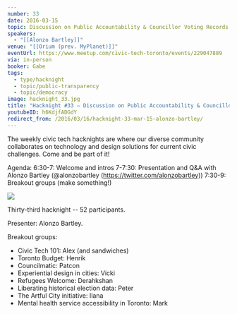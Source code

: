 ```yaml
---
number: 33
date: 2016-03-15
topic: Discussion on Public Accountability & Councillor Voting Records
speakers:
  - "[[Alonzo Bartley]]"
venue: "[[Orium (prev. MyPlanet)]]"
eventUrl: https://www.meetup.com/civic-tech-toronto/events/229047889
via: in-person
booker: Gabe
tags:
  - type/hacknight
  - topic/public-transparency
  - topic/democracy
image: hacknight_33.jpg
title: "Hacknight #33 – Discussion on Public Accountability & Councillor Voting Records"
youtubeID: h6KdjfADGdY
redirect_from: /2016/03/16/hacknight-33-mar-15-alonzo-bartley/
---
```


The weekly civic tech hacknights are where our diverse community collaborates on technology and design solutions for current civic challenges. Come and be part of it!

Agenda:
6:30-7: Welcome and intros
7-7:30: Presentation and Q&A with Alonzo Bartley (@alonzobartley (https://twitter.com/alonzobartley))
7:30-9: Breakout groups (make something!)



![](https://mlydg0vejq30.i.optimole.com/w:800/h:568/q:mauto/f:best/https://civictech.ca/wp-content/uploads/2016/03/IMG_20160315_191538-1.jpg)


Thirty-third hacknight -- 52 participants.

Presenter: Alonzo Bartley.

Breakout groups:
-   Civic Tech 101: Alex (and sandwiches)
-   Toronto Budget: Henrik
-   Councilmatic: Patcon
-   Experiential design in cities: Vicki
-   Refugees Welcome: Derahkshan
-   Liberating historical election data: Peter
-   The Artful City initiative: Ilana
-   Mental health service accessibility in Toronto: Mark